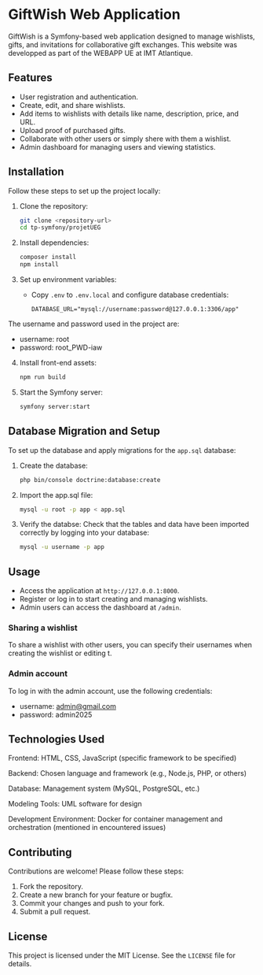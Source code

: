 # GiftWish Web Application

GiftWish is a Symfony-based web application designed to manage wishlists, gifts, and invitations for collaborative gift exchanges. This website was developped as part of the WEBAPP UE at IMT Atlantique.

## Features

- User registration and authentication.
- Create, edit, and share wishlists.
- Add items to wishlists with details like name, description, price, and URL.
- Upload proof of purchased gifts.
- Collaborate with other users or simply shere with them a wishlist.
- Admin dashboard for managing users and viewing statistics.

## Installation

Follow these steps to set up the project locally:

1. Clone the repository:
   ```bash
   git clone <repository-url>
   cd tp-symfony/projetUEG
   ```

2. Install dependencies:
   ```bash
   composer install
   npm install
   ```

3. Set up environment variables:
   - Copy `.env` to `.env.local` and configure database credentials:
     ```
     DATABASE_URL="mysql://username:password@127.0.0.1:3306/app"
     ```
The username and password used in the project are:
- username: root
- password: root_PWD-iaw

4. Install front-end assets:
   ```bash
   npm run build
   ```

5. Start the Symfony server:
   ```bash
   symfony server:start
   ```

## Database Migration and Setup

To set up the database and apply migrations for the `app.sql` database:

1. Create the database:
   ```bash
   php bin/console doctrine:database:create
   ```

2. Import the app.sql file:
   ```bash
   mysql -u root -p app < app.sql
   ```
3. Verify the databse:
Check that the tables and data have been imported correctly by logging into your database:
   ```bash
   mysql -u username -p app
   ```

## Usage

- Access the application at `http://127.0.0.1:8000`.
- Register or log in to start creating and managing wishlists.
- Admin users can access the dashboard at `/admin`.

### Sharing a wishlist
To share a wishlist with other users, you can specify their usernames when creating the wishlist or editing t.

### Admin account
To log in with the admin account, use the following credentials:
- username: admin@gmail.com
- password: admin2025

## Technologies Used

Frontend: HTML, CSS, JavaScript (specific framework to be specified)

Backend: Chosen language and framework (e.g., Node.js, PHP, or others)

Database: Management system (MySQL, PostgreSQL, etc.)

Modeling Tools: UML software for design

Development Environment: Docker for container management and orchestration (mentioned in encountered issues)

## Contributing

Contributions are welcome! Please follow these steps:

1. Fork the repository.
2. Create a new branch for your feature or bugfix.
3. Commit your changes and push to your fork.
4. Submit a pull request.

## License

This project is licensed under the MIT License. See the `LICENSE` file for details.
